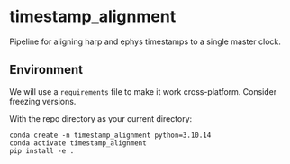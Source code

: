 # timestamp_alignment
Pipeline for aligning harp and ephys timestamps to a single master clock.

## Environment
We will use a `requirements` file to make it work cross-platform. Consider freezing versions. 

With the repo directory as your current directory:
```
conda create -n timestamp_alignment python=3.10.14
conda activate timestamp_alignment
pip install -e .
```
